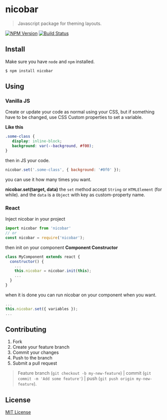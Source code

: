# nicobar

> Javascript package for theming layouts.

[![NPM Version](https://img.shields.io/npm/v/nicobar.svg)](https://www.npmjs.org/package/nicobar)
[![Build Status](https://travis-ci.org/jeffersonmourak/nicobar.svg?branch=master)](https://travis-ci.org/jeffersonmourak/nicobar)

## Install
Make sure you have `node` and `npm` installed.

`$ npm install nicobar`

## Using
### Vanilla JS
Create or update your code as normal using your CSS, but if something have to be changed, use CSS Custom properties to set a variable.

**Like this**
```css
.some-class {
   display: inline-block;
   background: var(--background, #f00);  
}
```

then in JS your code.

```javascript
nicobar.set('.some-class', { background: '#0f0' });
```

you can use it how many times you want.

**nicobar.set(target, data)**
the `set` method accept `String` or `HTMLElement` (for while).
and the `data` is a `Object` with key as custom-property name.

### React
Inject nicobar in your project
```javascript
import nicobar from 'nicobar'
// or
const nicobar = require('nicobar');
```
then init on your component
**Component Constructor**
```javascript
class MyComponent extends react {
  constructor() {
    ...
    this.nicobar = nicobar.init(this);
    ...
  }
}
```
when it is done you can run nicobar on your component when you want.

```javascript
...
this.nicobar.set({ variables });
...
```

## Contributing

1. Fork
2. Create your feature branch
3. Commit your changes
4. Push to the branch
5. Submit a pull request

>Feature branch (`git checkout -b my-new-feature`) | commit (`git commit -m 'Add some feature'`) | push (`git push origin my-new-feature`).

## License

[MIT License](http://opensource.org/licenses/MIT)
